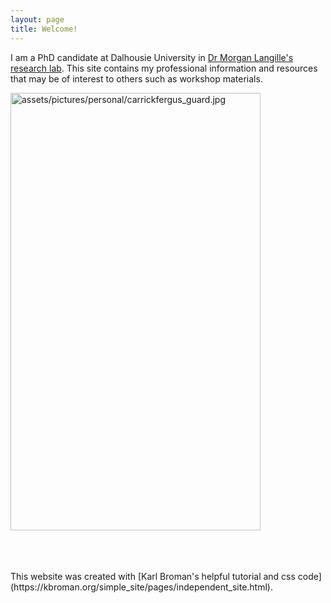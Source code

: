 ```yaml
---
layout: page
title: Welcome!
---
```


I am a PhD candidate at Dalhousie University in [Dr Morgan Langille's research lab](http://morganlangille.com). This site contains my professional information and resources that may be of interest to others such as workshop materials.

<td class="left">
        <img src="{{ BASE_PATH }}/assets/pictures/personal/carrickfergus_guard.jpg" alt="assets/pictures/personal/carrickfergus_guard.jpg" title="carrickfergus_guard" align="middle" height="700" width="400">
</td>

<p>
<br />
<br />
<br />
This website was created with [Karl Broman's helpful tutorial and css code](https://kbroman.org/simple_site/pages/independent_site.html).
</p>
